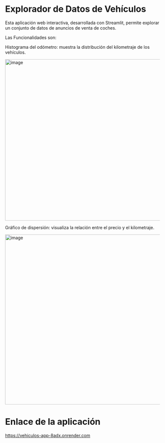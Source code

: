 # Explorador de Datos de Vehículos

Esta aplicación web interactiva, desarrollada con Streamlit, permite explorar un conjunto de datos de anuncios de venta de coches.  

Las Funcionalidades son:

Histograma del odómetro: muestra la distribución del kilometraje de los vehículos.

<img width="745" height="524" alt="image" src="https://github.com/user-attachments/assets/c8d93e88-1c4e-4773-b0b1-4a44594c80a8" />


Gráfico de dispersión: visualiza la relación entre el precio y el kilometraje.

<img width="777" height="552" alt="image" src="https://github.com/user-attachments/assets/351ee8f6-7c4c-4a7e-836d-bbf80f401fe4" />

# Enlace de la aplicación

https://vehiculos-app-8adx.onrender.com

